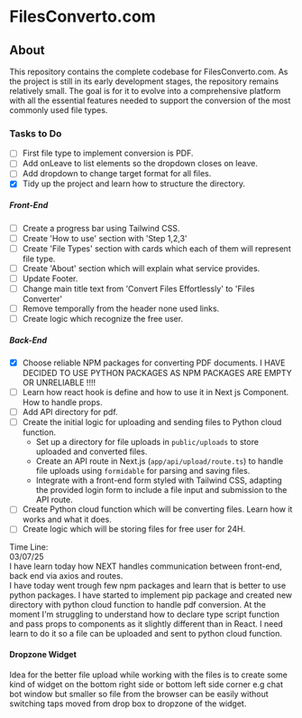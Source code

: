 # FilesConverto.com

## About

This repository contains the complete codebase for FilesConverto.com. As the project is still in its early development stages, the repository remains relatively small. The goal is for it to evolve into a comprehensive platform with all the essential features needed to support the conversion of the most commonly used file types.

### Tasks to Do

- [ ] First file type to implement conversion is PDF.
- [ ] Add onLeave to list elements so the dropdown closes on leave.
- [ ] Add dropdown to change target format for all files.
- [x] Tidy up the project and learn how to structure the directory.

##### Front-End

- [ ] Create a progress bar using Tailwind CSS.
- [ ] Create 'How to use' section with 'Step 1,2,3'
- [ ] Create 'File Types' section with cards which each of them will represent file type.
- [ ] Create 'About' section which will explain what service provides.
- [ ] Update Footer.
- [ ] Change main title text from 'Convert Files Effortlessly' to 'Files Converter'
- [ ] Remove temporally from the header none used links.
- [ ] Create logic which recognize the free user.

##### Back-End

- [x] Choose reliable NPM packages for converting PDF documents.
  I HAVE DECIDED TO USE PYTHON PACKAGES AS NPM PACKAGES ARE EMPTY OR UNRELIABLE !!!!
- [ ] Learn how react hook is define and how to use it in Next js Component. How to handle props.
- [ ] Add API directory for pdf.
- [ ] Create the initial logic for uploading and sending files to Python cloud function.
  - Set up a directory for file uploads in `public/uploads` to store uploaded and converted files.
  - Create an API route in Next.js (`app/api/upload/route.ts`) to handle file uploads using `formidable` for parsing and saving files.
  - Integrate with a front-end form styled with Tailwind CSS, adapting the provided login form to include a file input and submission to the API route.
- [ ] Create Python cloud function which will be converting files. Learn how it works and what it does.
- [ ] Create logic which will be storing files for free user for 24H.

Time Line:  
03/07/25  
  I have learn today how NEXT handles communication between front-end, back end via axios and routes.  
  I have today went trough few npm packages and learn that is better to use python packages. I have started to implement pip package and created new directory with python cloud function to handle pdf conversion. At the moment I'm struggling to understand how to declare type script function and pass props to components as it slightly different than in React. I need learn to do it so a file can be uploaded and sent to python cloud function.

#### Dropzone Widget

Idea for the better file upload while working with the files is to create some kind of widget on the bottom right side or bottom left side corner e.g chat bot window but smaller so file from the
browser can be easily without switching taps moved from drop box to dropzone of the widget.
